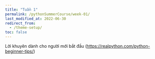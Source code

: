 ```yaml
---
title: "Tuần 1"
permalink: /pythonSummerCourse/week-01/
last_modified_at: 2022-06-30
redirect_from:
  - /theme-setup/
toc: false
---
```


Lời khuyên dành cho người mới bắt đầu (https://realpython.com/python-beginner-tips/)
